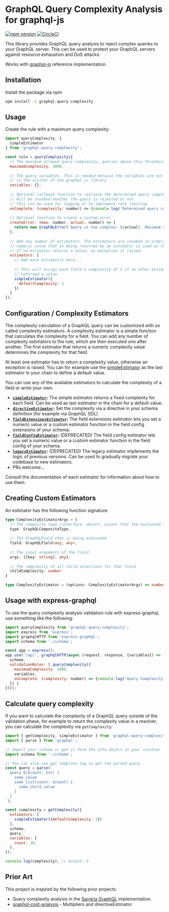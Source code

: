 # GraphQL Query Complexity Analysis for graphql-js

[![npm version](https://badge.fury.io/js/graphql-query-complexity.svg)](https://badge.fury.io/js/graphql-query-complexity) 
[![CircleCI](https://circleci.com/gh/slicknode/graphql-query-complexity.svg?style=shield)](https://circleci.com/gh/slicknode/graphql-query-complexity)


This library provides GraphQL query analysis to reject complex queries to your GraphQL server.
This can be used to protect your GraphQL servers against resource exhaustion and DoS attacks.

Works with [graphql-js](https://github.com/graphql/graphql-js) reference implementation. 


## Installation

Install the package via npm 

```bash
npm install -S graphql-query-complexity
```

## Usage

Create the rule with a maximum query complexity:

```javascript
import queryComplexity, {
  simpleEstimator
} from 'graphql-query-complexity';

const rule = queryComplexity({
  // The maximum allowed query complexity, queries above this threshold will be rejected
  maximumComplexity: 1000,
  
  // The query variables. This is needed because the variables are not available
  // in the visitor of the graphql-js library
  variables: {},
  
  // Optional callback function to retrieve the determined query complexity
  // Will be invoked whether the query is rejected or not
  // This can be used for logging or to implement rate limiting
  onComplete: (complexity: number) => {console.log('Determined query complexity: ', complexity)},
  
  // Optional function to create a custom error
  createError: (max: number, actual: number) => {
    return new GraphQLError(`Query is too complex: ${actual}. Maximum allowed complexity: ${max}`);
  },
  
  // Add any number of estimators. The estimators are invoked in order, the first
  // numeric value that is being returned by an estimator is used as the field complexity.
  // If no estimator returns a value, an exception is raised. 
  estimators: [
    // Add more estimators here...
    
    // This will assign each field a complexity of 1 if no other estimator
    // returned a value. 
    simpleEstimator({
      defaultComplexity: 1
    })
  ]
});
```

## Configuration / Complexity Estimators

The complexity calculation of a GraphQL query can be customized with so called complexity estimators.
A complexity estimator is a simple function that calculates the complexity for a field. You can add
any number of complexity estimators to the rule, which are then executed one after another. 
The first estimator that returns a numeric complexity value determines the complexity for that field. 

At least one estimator has to return a complexity value, otherwise an exception is raised. You can
for example use the [simpleEstimator](./src/estimators/simple/README.md) as the last estimator
in your chain to define a default value. 

You can use any of the available estimators to calculate the complexity of a field
or write your own:

*   **[`simpleEstimator`](src/estimators/simple/README.md):** The simple estimator returns a fixed complexity for each field. Can be used as
    last estimator in the chain for a default value.
*   **[`directiveEstimator`](src/estimators/directive/README.md):** Set the complexity via a directive in your 
    schema definition (for example via GraphQL SDL)
*   **[`fieldExtensionsEstimator`](src/estimators/fieldExtensions/README.md):** The field extensions estimator lets you set a numeric value or a custom estimator
    function in the field config extensions of your schema. 
*   **[`fieldConfigEstimator`](src/estimators/fieldConfig/README.md):** (DEPRECATED) The field config estimator lets you set a numeric value or a custom estimator
    function in the field config of your schema. 
*   **[`legacyEstimator`](src/estimators/legacy/README.md):** (DEPRECATED) The legacy estimator implements the logic of previous versions. Can be used
    to gradually migrate your codebase to new estimators. 
*   PRs welcome...

Consult the documentation of each estimator for information about how to use them. 

## Creating Custom Estimators

An estimator has the following function signature: 

```typescript
type ComplexityEstimatorArgs = {
  // The composite type (interface, object, union) that the evaluated field belongs to
  type: GraphQLCompositeType,
  
  // The GraphQLField that is being evaluated
  field: GraphQLField<any, any>,
  
  // The input arguments of the field
  args: {[key: string]: any},
  
  // The complexity of all child selections for that field
  childComplexity: number
}

type ComplexityEstimator = (options: ComplexityEstimatorArgs) => number | void;
```


## Usage with express-graphql

To use the query complexity analysis validation rule with express-graphql, use something like the
following: 

```javascript
import queryComplexity from 'graphql-query-complexity';
import express from 'express';
import graphqlHTTP from 'express-graphql';
import schema from './schema';

const app = express();
app.use('/api', graphqlHTTP(async (request, response, {variables}) => ({
  schema,
  validationRules: [ queryComplexity({
    maximumComplexity: 1000,
    variables,
    onComplete: (complexity: number) => {console.log('Query Complexity:', complexity);},
  }) ]
})));
```

## Calculate query complexity

If you want to calculate the complexity of a GraphQL query outside of the validation phase, for example to
return the complexity value in a resolver, you can calculate the complexity via `getComplexity`:

```javascript
import { getComplexity, simpleEstimator } from 'graphql-query-complexity';
import { parse } from 'graphql';

// Import your schema or get it form the info object in your resolver
import schema from './schema';

// You can also use gql template tag to get the parsed query
const query = parse(`
  query Q($count: Int) {
    some_value
    some_list(count: $count) {
      some_child_value
    }
  }
`);

const complexity = getComplexity({
  estimators: [
    simpleEstimator({defaultComplexity: 1})
  ],
  schema,
  query,
  variables: {
    count: 10,
  },
});

console.log(complexity); // Output: 3
```


## Prior Art

This project is inspired by the following prior projects: 

-   Query complexity analysis in the [Sangria GraphQL](http://sangria-graphql.org/) implementation.
-   [graphql-cost-analysis](https://github.com/pa-bru/graphql-cost-analysis) - Multipliers and directiveEstimator
